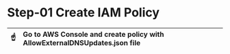 # Step-01 Create IAM Policy

| :point_up:    | Go to AWS Console and create policy with AllowExternalDNSUpdates.json file |
|---------------|:---------------------------------------------------------------------------|

